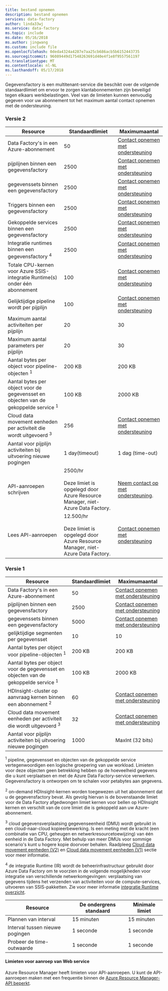 ```yaml
---
title: bestand opnemen
description: bestand opnemen
services: data-factory
author: linda33wj
ms.service: data-factory
ms.topic: include
ms.date: 05/16/2018
ms.author: jingwang
ms.custom: include file
ms.openlocfilehash: 0deda4324a4287e7aa25cb686acb5b6152443735
ms.sourcegitcommit: 96089449d17548263691d40e4f1e8f9557561197
ms.translationtype: MT
ms.contentlocale: nl-NL
ms.lasthandoff: 05/17/2018
---
```

Gegevensfactory is een multitenant-service die beschikt over de volgende standaardlimiet om ervoor te zorgen klantabonnementen zijn beveiligd tegen elkaars werkbelastingen. Veel van de limieten kunnen eenvoudig gegeven voor uw abonnement tot het maximum aantal contact opnemen met de ondersteuning.

### <a name="version-2"></a>Versie 2

| Resource | Standaardlimiet | Maximumaantal | 
| -------- | ------------- | ------------- | 
| Data Factory's in een Azure-abonnement | 50 | [Contact opnemen met ondersteuning](https://azure.microsoft.com/blog/2014/06/04/azure-limits-quotas-increase-requests/) |
| pijplijnen binnen een gegevensfactory | 2500 | [Contact opnemen met ondersteuning](https://azure.microsoft.com/blog/2014/06/04/azure-limits-quotas-increase-requests/) |
| gegevenssets binnen een gegevensfactory | 2500 | [Contact opnemen met ondersteuning](https://azure.microsoft.com/blog/2014/06/04/azure-limits-quotas-increase-requests/) |
| Triggers binnen een gegevensfactory | 2500 | [Contact opnemen met ondersteuning](https://azure.microsoft.com/blog/2014/06/04/azure-limits-quotas-increase-requests/) |
| Gekoppelde services binnen een gegevensfactory | 2500 | [Contact opnemen met ondersteuning](https://azure.microsoft.com/blog/2014/06/04/azure-limits-quotas-increase-requests/) |
| Integratie runtimes binnen een gegevensfactory <sup>4</sup> | 2500 | [Contact opnemen met ondersteuning](https://azure.microsoft.com/blog/2014/06/04/azure-limits-quotas-increase-requests/) |
| Totale CPU-kernen voor Azure SSIS-integratie Runtime(s) onder één abonnement | 100 | [Contact opnemen met ondersteuning](https://azure.microsoft.com/blog/2014/06/04/azure-limits-quotas-increase-requests/) |
| Gelijktijdige pipeline wordt per pijplijn | 100 | [Contact opnemen met ondersteuning](https://azure.microsoft.com/blog/2014/06/04/azure-limits-quotas-increase-requests/) |
| Maximum aantal activiteiten per pijplijn | 20 | 30 |
| Maximum aantal parameters per pijplijn | 20 | 30 |
| Aantal bytes per object voor pipeline-objecten <sup>1</sup> | 200 KB | 200 KB |
| Aantal bytes per object voor de gegevensset en objecten van de gekoppelde service <sup>1</sup> | 100 KB | 2000 KB |
| Cloud data movement eenheden per activiteit die wordt uitgevoerd <sup>3</sup> | 256 | [Contact opnemen met ondersteuning](https://azure.microsoft.com/blog/2014/06/04/azure-limits-quotas-increase-requests/) |
| Aantal voor pijplijn activiteiten bij uitvoering nieuwe pogingen | 1 day(timeout) | 1 dag (time-out) |
| API-aanroepen schrijven | 2500/hr<br/><br/> Deze limiet is opgelegd door Azure Resource Manager, niet-Azure Data Factory. | [Neem contact op met ondersteuning](https://azure.microsoft.com/blog/2014/06/04/azure-limits-quotas-increase-requests/). |
| Lees API-aanroepen | 12.500/hr<br/><br/> Deze limiet is opgelegd door Azure Resource Manager, niet-Azure Data Factory. | [Contact opnemen met ondersteuning](https://azure.microsoft.com/blog/2014/06/04/azure-limits-quotas-increase-requests/) |


### <a name="version-1"></a>Versie 1

| **Resource** | **Standaardlimiet** | **Maximumaantal** |
| --- | --- | --- |
| Data Factory's in een Azure-abonnement |50 |[Contact opnemen met ondersteuning](https://azure.microsoft.com/blog/2014/06/04/azure-limits-quotas-increase-requests/) |
| pijplijnen binnen een gegevensfactory |2500 |[Contact opnemen met ondersteuning](https://azure.microsoft.com/blog/2014/06/04/azure-limits-quotas-increase-requests/) |
| gegevenssets binnen een gegevensfactory |5000 |[Contact opnemen met ondersteuning](https://azure.microsoft.com/blog/2014/06/04/azure-limits-quotas-increase-requests/) |
| gelijktijdige segmenten per gegevensset |10 |10 |
| Aantal bytes per object voor pipeline-objecten <sup>1</sup> |200 KB |200 KB |
| Aantal bytes per object voor de gegevensset en objecten van de gekoppelde service <sup>1</sup> |100 KB |2000 KB |
| HDInsight-cluster op aanvraag kernen binnen een abonnement <sup>2</sup> |60 |[Contact opnemen met ondersteuning](https://azure.microsoft.com/blog/2014/06/04/azure-limits-quotas-increase-requests/) |
| Cloud data movement eenheden per activiteit die wordt uitgevoerd <sup>3</sup> |32 |[Contact opnemen met ondersteuning](https://azure.microsoft.com/blog/2014/06/04/azure-limits-quotas-increase-requests/) |
| Aantal voor pijplijn activiteiten bij uitvoering nieuwe pogingen |1000 |MaxInt (32 bits) |

<sup>1</sup> pipeline, gegevensset en objecten van de gekoppelde service vertegenwoordigen een logische groepering van uw workload. Limieten voor deze objecten geen betrekking hebben op de hoeveelheid gegevens die u kunt verplaatsen en met de Azure Data Factory-service verwerken. Gegevensfactory is ontworpen om te schalen voor petabytes aan gegevens.

<sup>2</sup> on-demand HDInsight-kernen worden toegewezen uit het abonnement dat u de gegevensfactory bevat. Als gevolg hiervan is de bovenstaande limiet voor de Data Factory afgedwongen limiet kernen voor bellen op HDInsight kernen en verschilt van de core limiet die is gekoppeld aan uw Azure-abonnement.

<sup>3</sup> cloud gegevensverplaatsing gegevenseenheid (DMU) wordt gebruikt in een cloud-naar-cloud kopieerbewerking. Is een meting met de kracht (een combinatie van CPU, geheugen en netwerkresourcetoewijzing) van één eenheid in de Data Factory. Met behulp van meer DMUs voor sommige scenario's kunt u hogere kopie doorvoer behalen. Raadpleeg [Cloud data movement eenheden (V2)](../articles/data-factory/copy-activity-performance.md#cloud-data-movement-units) en [Cloud data movement eenheden (V1)](../articles/data-factory/v1/data-factory-copy-activity-performance.md#cloud-data-movement-units) sectie voor meer informatie.

<sup>4</sup> de integratie Runtime (IR) wordt de beheerinfrastructuur gebruikt door Azure Data Factory om te voorzien in de volgende mogelijkheden voor integratie van verschillende netwerkomgevingen: verplaatsing van gegevens tijdens het verzenden van activiteiten voor de compute-services, uitvoeren van SSIS-pakketten. Zie voor meer informatie [integratie Runtime overzicht](../articles/data-factory/concepts-integration-runtime.md).

| **Resource** | **De ondergrens standaard** | **Minimale limiet** |
| --- | --- | --- |
| Plannen van interval |15 minuten |15 minuten |
| Interval tussen nieuwe pogingen |1 seconde |1 seconde |
| Probeer de time-outwaarde |1 seconde |1 seconde |

#### <a name="web-service-call-limits"></a>Limieten voor aanroep van Web service
Azure Resource Manager heeft limieten voor API-aanroepen. U kunt de API-aanroepen maken met een frequentie binnen de [Azure Resource Manager-API beperkt](../articles/azure-subscription-service-limits.md#resource-group-limits).
